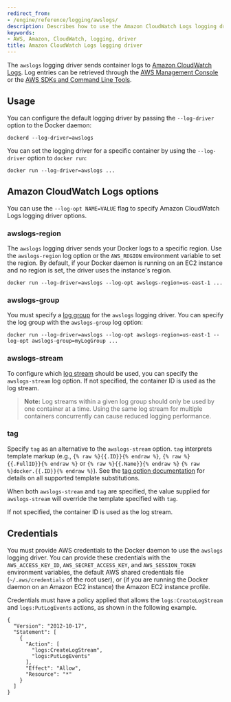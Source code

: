 ```yaml
---
redirect_from:
- /engine/reference/logging/awslogs/
description: Describes how to use the Amazon CloudWatch Logs logging driver.
keywords:
- AWS, Amazon, CloudWatch, logging, driver
title: Amazon CloudWatch Logs logging driver
---
```


The `awslogs` logging driver sends container logs to
[Amazon CloudWatch Logs](https://aws.amazon.com/cloudwatch/details/#log-monitoring).
Log entries can be retrieved through the [AWS Management
Console](https://console.aws.amazon.com/cloudwatch/home#logs:) or the [AWS SDKs
and Command Line Tools](http://docs.aws.amazon.com/cli/latest/reference/logs/index.html).

## Usage

You can configure the default logging driver by passing the `--log-driver`
option to the Docker daemon:

    dockerd --log-driver=awslogs

You can set the logging driver for a specific container by using the
`--log-driver` option to `docker run`:

    docker run --log-driver=awslogs ...

## Amazon CloudWatch Logs options

You can use the `--log-opt NAME=VALUE` flag to specify Amazon CloudWatch Logs logging driver options.

### awslogs-region

The `awslogs` logging driver sends your Docker logs to a specific region. Use
the `awslogs-region` log option or the `AWS_REGION` environment variable to set
the region.  By default, if your Docker daemon is running on an EC2 instance
and no region is set, the driver uses the instance's region.

    docker run --log-driver=awslogs --log-opt awslogs-region=us-east-1 ...

### awslogs-group

You must specify a
[log group](http://docs.aws.amazon.com/AmazonCloudWatch/latest/DeveloperGuide/WhatIsCloudWatchLogs.html)
for the `awslogs` logging driver.  You can specify the log group with the
`awslogs-group` log option:

    docker run --log-driver=awslogs --log-opt awslogs-region=us-east-1 --log-opt awslogs-group=myLogGroup ...

### awslogs-stream

To configure which
[log stream](http://docs.aws.amazon.com/AmazonCloudWatch/latest/DeveloperGuide/WhatIsCloudWatchLogs.html)
should be used, you can specify the `awslogs-stream` log option.  If not
specified, the container ID is used as the log stream.

> **Note:**
> Log streams within a given log group should only be used by one container
> at a time.  Using the same log stream for multiple containers concurrently
> can cause reduced logging performance.

### tag

Specify `tag` as an alternative to the `awslogs-stream` option. `tag` interprets template markup (e.g., `{% raw %}{{.ID}}{% endraw %}`, `{% raw %}{{.FullID}}{% endraw %}` or `{% raw %}{{.Name}}{% endraw %}` `{% raw %}docker.{{.ID}}{% endraw %}`). 
See the [tag option documentation](log_tags.md) for details on all supported template substitutions.

When both `awslogs-stream` and `tag` are specified, the value supplied for `awslogs-stream` will override the template specified with `tag`.

If not specified, the container ID is used as the log stream.


## Credentials

You must provide AWS credentials to the Docker daemon to use the `awslogs`
logging driver. You can provide these credentials with the `AWS_ACCESS_KEY_ID`,
`AWS_SECRET_ACCESS_KEY`, and `AWS_SESSION_TOKEN` environment variables, the
default AWS shared credentials file (`~/.aws/credentials` of the root user), or
(if you are running the Docker daemon on an Amazon EC2 instance) the Amazon EC2
instance profile.

Credentials must have a policy applied that allows the `logs:CreateLogStream`
and `logs:PutLogEvents` actions, as shown in the following example.

    {
      "Version": "2012-10-17",
      "Statement": [
        {
          "Action": [
            "logs:CreateLogStream",
            "logs:PutLogEvents"
          ],
          "Effect": "Allow",
          "Resource": "*"
        }
      ]
    }
